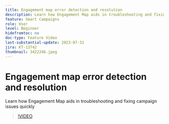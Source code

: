 ```yaml
---
title: Engagement map error detection and resolution
description: Learn how Engagement Map aids in troubleshooting and fixing campaign issues quickly
feature: Smart Campaigns
role: User
level: Beginner
hidefromtoc: no
doc-type: Feature Video
last-substantial-update: 2023-07-31
jira: KT-13742
thumbnail: 3422246.jpeg
---
```


# Engagement map error detection and resolution

Learn how Engagement Map aids in troubleshooting and fixing campaign issues quickly

>[!VIDEO](https://video.tv.adobe.com/v/3422246/?learn=on)
